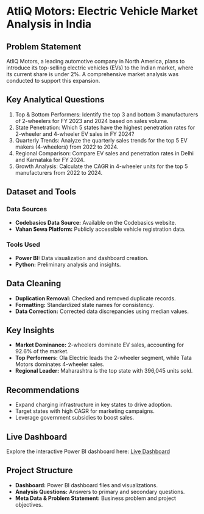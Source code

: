 # AtliQ Motors: Electric Vehicle Market Analysis in India

## Problem Statement
AtliQ Motors, a leading automotive company in North America, plans to introduce its top-selling electric vehicles (EVs) to the Indian market, where its current share is under 2%. A comprehensive market analysis was conducted to support this expansion.

## Key Analytical Questions
1. Top & Bottom Performers: Identify the top 3 and bottom 3 manufacturers of 2-wheelers for FY 2023 and 2024 based on sales volume.
2. State Penetration: Which 5 states have the highest penetration rates for 2-wheeler and 4-wheeler EV sales in FY 2024?
3. Quarterly Trends: Analyze the quarterly sales trends for the top 5 EV makers (4-wheelers) from 2022 to 2024.
4. Regional Comparison: Compare EV sales and penetration rates in Delhi and Karnataka for FY 2024.
5. Growth Analysis: Calculate the CAGR in 4-wheeler units for the top 5 manufacturers from 2022 to 2024.

## Dataset and Tools
### Data Sources
- **Codebasics Data Source:** Available on the Codebasics website.
- **Vahan Sewa Platform:** Publicly accessible vehicle registration data.

### Tools Used
- **Power BI:** Data visualization and dashboard creation.
- **Python:** Preliminary analysis and insights.

## Data Cleaning
- **Duplication Removal:** Checked and removed duplicate records.
- **Formatting:** Standardized state names for consistency.
- **Data Correction:** Corrected data discrepancies using median values.

## Key Insights
- **Market Dominance:** 2-wheelers dominate EV sales, accounting for 92.6% of the market.
- **Top Performers:** Ola Electric leads the 2-wheeler segment, while Tata Motors dominates 4-wheeler sales.
- **Regional Leader:** Maharashtra is the top state with 396,045 units sold.

## Recommendations
- Expand charging infrastructure in key states to drive adoption.
- Target states with high CAGR for marketing campaigns.
- Leverage government subsidies to boost sales.

## Live Dashboard
Explore the interactive Power BI dashboard here: [Live Dashboard](https://app.powerbi.com/groups/me/reports/0c5f9c86-6f4d-4d43-814a-020a93e925d6/035cf18d6db9c8e08bb0?experience=power-bi)

## Project Structure
- **Dashboard:** Power BI dashboard files and visualizations.
- **Analysis Questions:** Answers to primary and secondary questions.
- **Meta Data & Problem Statement:** Business problem and project objectives.
